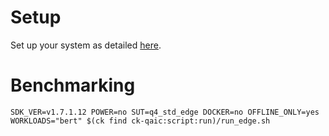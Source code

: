 # Setup
Set up your system as detailed [here](https://github.com/krai/ck-qaic/blob/main/script/setup.aedk/README.md).

# Benchmarking
```
SDK_VER=v1.7.1.12 POWER=no SUT=q4_std_edge DOCKER=no OFFLINE_ONLY=yes WORKLOADS="bert" $(ck find ck-qaic:script:run)/run_edge.sh
```
